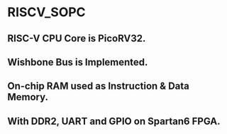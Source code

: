 # RISCV_SOPC
## RISC-V CPU Core is PicoRV32.
## Wishbone Bus is Implemented.
## On-chip RAM used as Instruction & Data Memory.
## With DDR2, UART and GPIO on Spartan6 FPGA.
